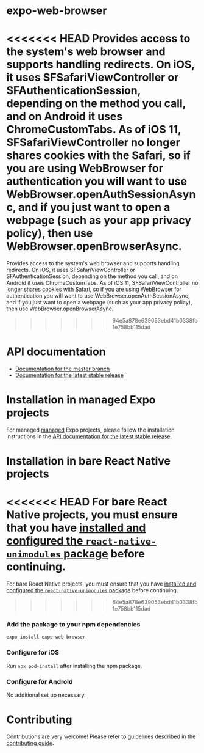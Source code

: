 # expo-web-browser

<<<<<<< HEAD
Provides access to the system's web browser and supports handling redirects. On iOS, it uses SFSafariViewController or SFAuthenticationSession, depending on the method you call, and on Android it uses ChromeCustomTabs. As of iOS 11, SFSafariViewController no longer shares cookies with the Safari, so if you are using WebBrowser for authentication you will want to use WebBrowser.openAuthSessionAsync, and if you just want to open a webpage (such as your app privacy policy), then use WebBrowser.openBrowserAsync.
=======
Provides access to the system's web browser and supports handling redirects. On iOS, it uses SFSafariViewController or SFAuthenticationSession, depending on the method you call, and on Android it uses ChromeCustomTabs. As of iOS 11, SFSafariViewController no longer shares cookies with Safari, so if you are using WebBrowser for authentication you will want to use WebBrowser.openAuthSessionAsync, and if you just want to open a webpage (such as your app privacy policy), then use WebBrowser.openBrowserAsync.
>>>>>>> 64e5a878e639053ebd41b0338fb1e758bb115dad

# API documentation

- [Documentation for the master branch](https://github.com/expo/expo/blob/master/docs/pages/versions/unversioned/sdk/webbrowser.md)
- [Documentation for the latest stable release](https://docs.expo.io/versions/latest/sdk/webbrowser/)

# Installation in managed Expo projects

For managed [managed](https://docs.expo.io/versions/latest/introduction/managed-vs-bare/) Expo projects, please follow the installation instructions in the [API documentation for the latest stable release](https://docs.expo.io/versions/latest/sdk/webbrowser/).

# Installation in bare React Native projects

<<<<<<< HEAD
For bare React Native projects, you must ensure that you have [installed and configured the `react-native-unimodules` package](https://github.com/unimodules/react-native-unimodules) before continuing.
=======
For bare React Native projects, you must ensure that you have [installed and configured the `react-native-unimodules` package](https://github.com/expo/expo/tree/master/packages/react-native-unimodules) before continuing.
>>>>>>> 64e5a878e639053ebd41b0338fb1e758bb115dad

### Add the package to your npm dependencies

```
expo install expo-web-browser
```

### Configure for iOS

Run `npx pod-install` after installing the npm package.

### Configure for Android

No additional set up necessary.

# Contributing

Contributions are very welcome! Please refer to guidelines described in the [contributing guide](https://github.com/expo/expo#contributing).
